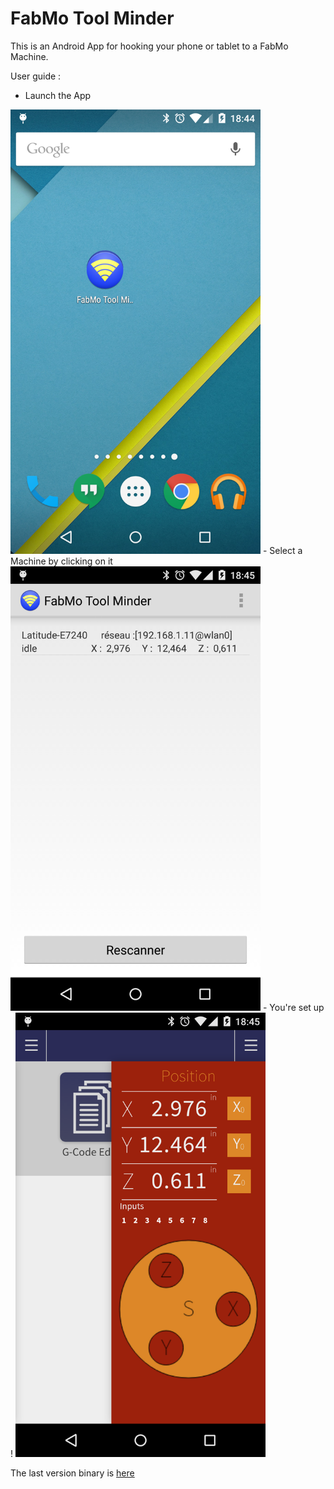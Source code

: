 # FabMo Tool Minder

This is an Android App for hooking your phone or tablet to a FabMo Machine.  

User guide : 

- Launch the App  
<img src="screenshots/desktop.png" width="400">
- Select a Machine by clicking on it  
<img src="screenshots/scan.png" width="400">
- You're set up !  
<img src="screenshots/dashboard.png" width="400">

The last version binary is [here](https://github.com/jlucidar/Fabmo-Tool-Minder/raw/master/bin/ToolMinderv1.0.0.apk)

